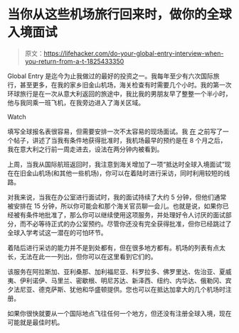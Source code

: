 # 当你从这些机场旅行回来时，做你的全球入境面试

> 原文：<https://lifehacker.com/do-your-global-entry-interview-when-you-return-from-a-t-1825433350>

Global Entry 是迄今为止我做过的最好的投资之一。我每年至少有六次国际旅行，甚至更多，在我的家乡旧金山机场，海关检查有时需要几个小时。我的第一次环球旅行是在一次从意大利返回的旅途中，我比我的男朋友早了整整一个半小时，他与我同乘一班飞机，在我旁边进入了海关区域。

Watch

填写全球报名表很容易，但需要安排一次不太容易的现场面试。我 [在](https://lifehacker.com/make-your-global-entry-appointment-come-months-faster-b-1796195231) 之前写了一个帖子，讲述了当我有条件地获得批准时，我机场最早的预约是在 8 个月之后，我在意大利之行前一周走进去，设法在两分钟内被看到。

上周，当我从国际航班返回时，我注意到海关增加了一项“抵达时全球入境面试”现在在旧金山机场(和其他一些机场)，你可以在着陆时进行采访，同时利用较短的线路。

对我来说，当我在办公室进行面试时，我的面试持续了大约 5 分钟，但他们通常被安排在 15 分钟，所以你可能会和那个海关官员聊一会儿。也就是说，如果你已经被有条件地批准了，那么你可以继续使用这项服务，并处理好令人讨厌的面试部分，而不必等待正式的办公室预约。尽管你还没有完全获得批准，但你已经跳过了全球入学考试这一潜在的可怕环节。

着陆后进行采访的能力并不是到处都有，但在很多地方都有。机场的列表有点太长，无法在此一一列出，但你可以在这里看到它们的。

该服务在阿拉斯加、亚利桑那、加利福尼亚、科罗拉多、佛罗里达、佐治亚、夏威夷、伊利诺伊、马里兰、密歇根、明尼苏达、新泽西、纽约、内华达、俄勒冈、宾夕法尼亚、德克萨斯、犹他和华盛顿提供。您也可以在抵达加拿大的几个机场时注册。

如果你很快就要从一个国际地点飞往任何一个地方，但还没有注册全球入境，现在可能就是最佳时机。